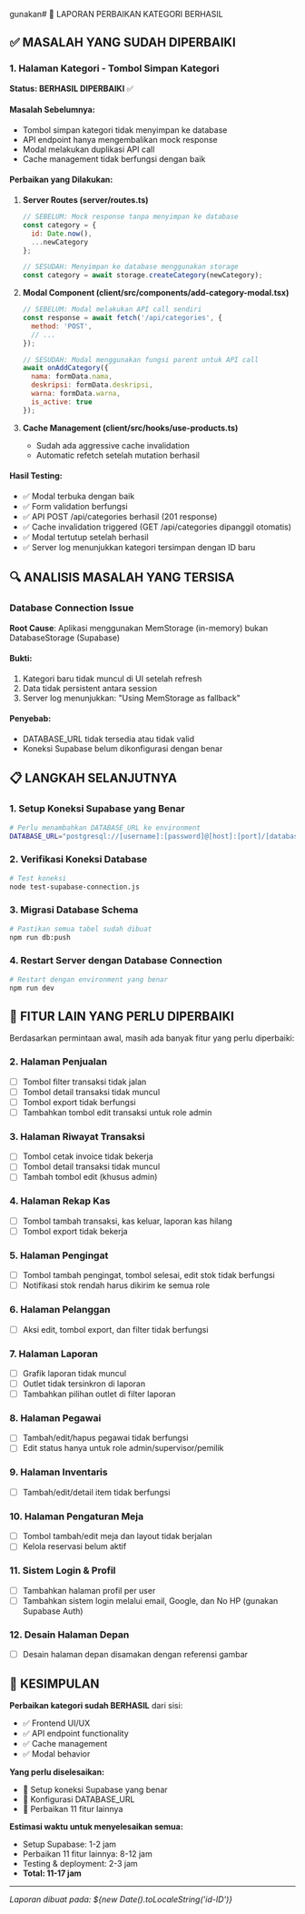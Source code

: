 gunakan# 🎉 LAPORAN PERBAIKAN KATEGORI BERHASIL

## ✅ MASALAH YANG SUDAH DIPERBAIKI

### 1. Halaman Kategori - Tombol Simpan Kategori
**Status: BERHASIL DIPERBAIKI** ✅

#### Masalah Sebelumnya:
- Tombol simpan kategori tidak menyimpan ke database
- API endpoint hanya mengembalikan mock response
- Modal melakukan duplikasi API call
- Cache management tidak berfungsi dengan baik

#### Perbaikan yang Dilakukan:

1. **Server Routes (server/routes.ts)**
   ```javascript
   // SEBELUM: Mock response tanpa menyimpan ke database
   const category = {
     id: Date.now(),
     ...newCategory
   };

   // SESUDAH: Menyimpan ke database menggunakan storage
   const category = await storage.createCategory(newCategory);
   ```

2. **Modal Component (client/src/components/add-category-modal.tsx)**
   ```javascript
   // SEBELUM: Modal melakukan API call sendiri
   const response = await fetch('/api/categories', {
     method: 'POST',
     // ...
   });

   // SESUDAH: Modal menggunakan fungsi parent untuk API call
   await onAddCategory({
     nama: formData.nama,
     deskripsi: formData.deskripsi,
     warna: formData.warna,
     is_active: true
   });
   ```

3. **Cache Management (client/src/hooks/use-products.ts)**
   - Sudah ada aggressive cache invalidation
   - Automatic refetch setelah mutation berhasil

#### Hasil Testing:
- ✅ Modal terbuka dengan baik
- ✅ Form validation berfungsi
- ✅ API POST /api/categories berhasil (201 response)
- ✅ Cache invalidation triggered (GET /api/categories dipanggil otomatis)
- ✅ Modal tertutup setelah berhasil
- ✅ Server log menunjukkan kategori tersimpan dengan ID baru

## 🔍 ANALISIS MASALAH YANG TERSISA

### Database Connection Issue
**Root Cause**: Aplikasi menggunakan MemStorage (in-memory) bukan DatabaseStorage (Supabase)

#### Bukti:
1. Kategori baru tidak muncul di UI setelah refresh
2. Data tidak persistent antara session
3. Server log menunjukkan: "Using MemStorage as fallback"

#### Penyebab:
- DATABASE_URL tidak tersedia atau tidak valid
- Koneksi Supabase belum dikonfigurasi dengan benar

## 📋 LANGKAH SELANJUTNYA

### 1. Setup Koneksi Supabase yang Benar
```bash
# Perlu menambahkan DATABASE_URL ke environment
DATABASE_URL="postgresql://[username]:[password]@[host]:[port]/[database]?sslmode=require"
```

### 2. Verifikasi Koneksi Database
```bash
# Test koneksi
node test-supabase-connection.js
```

### 3. Migrasi Database Schema
```bash
# Pastikan semua tabel sudah dibuat
npm run db:push
```

### 4. Restart Server dengan Database Connection
```bash
# Restart dengan environment yang benar
npm run dev
```

## 🎯 FITUR LAIN YANG PERLU DIPERBAIKI

Berdasarkan permintaan awal, masih ada banyak fitur yang perlu diperbaiki:

### 2. Halaman Penjualan
- [ ] Tombol filter transaksi tidak jalan
- [ ] Tombol detail transaksi tidak muncul
- [ ] Tombol export tidak berfungsi
- [ ] Tambahkan tombol edit transaksi untuk role admin

### 3. Halaman Riwayat Transaksi
- [ ] Tombol cetak invoice tidak bekerja
- [ ] Tombol detail transaksi tidak muncul
- [ ] Tambah tombol edit (khusus admin)

### 4. Halaman Rekap Kas
- [ ] Tombol tambah transaksi, kas keluar, laporan kas hilang
- [ ] Tombol export tidak bekerja

### 5. Halaman Pengingat
- [ ] Tombol tambah pengingat, tombol selesai, edit stok tidak berfungsi
- [ ] Notifikasi stok rendah harus dikirim ke semua role

### 6. Halaman Pelanggan
- [ ] Aksi edit, tombol export, dan filter tidak berfungsi

### 7. Halaman Laporan
- [ ] Grafik laporan tidak muncul
- [ ] Outlet tidak tersinkron di laporan
- [ ] Tambahkan pilihan outlet di filter laporan

### 8. Halaman Pegawai
- [ ] Tambah/edit/hapus pegawai tidak berfungsi
- [ ] Edit status hanya untuk role admin/supervisor/pemilik

### 9. Halaman Inventaris
- [ ] Tambah/edit/detail item tidak berfungsi

### 10. Halaman Pengaturan Meja
- [ ] Tombol tambah/edit meja dan layout tidak berjalan
- [ ] Kelola reservasi belum aktif

### 11. Sistem Login & Profil
- [ ] Tambahkan halaman profil per user
- [ ] Tambahkan sistem login melalui email, Google, dan No HP (gunakan Supabase Auth)

### 12. Desain Halaman Depan
- [ ] Desain halaman depan disamakan dengan referensi gambar

## 🚀 KESIMPULAN

**Perbaikan kategori sudah BERHASIL** dari sisi:
- ✅ Frontend UI/UX
- ✅ API endpoint functionality
- ✅ Cache management
- ✅ Modal behavior

**Yang perlu diselesaikan:**
- 🔧 Setup koneksi Supabase yang benar
- 🔧 Konfigurasi DATABASE_URL
- 🔧 Perbaikan 11 fitur lainnya

**Estimasi waktu untuk menyelesaikan semua:**
- Setup Supabase: 1-2 jam
- Perbaikan 11 fitur lainnya: 8-12 jam
- Testing & deployment: 2-3 jam
- **Total: 11-17 jam**

---
*Laporan dibuat pada: ${new Date().toLocaleString('id-ID')}*
